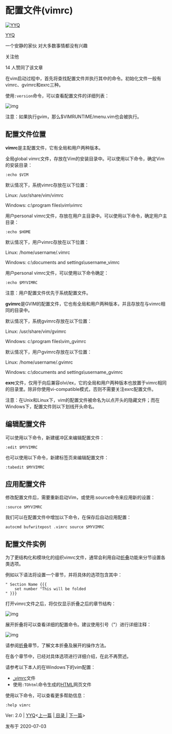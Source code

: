# 配置文件(vimrc)

[![YYQ](https://pic1.zhimg.com/v2-c4432de041354a82800b86e53483c9c7_xs.jpg?source=172ae18b)](https://www.zhihu.com/people/anthony.yuan)

[YYQ](https://www.zhihu.com/people/anthony.yuan)

一个安静的家伙 对大多数事情都没有兴趣

关注他

14 人赞同了该文章

在vim启动过程中，首先将查找配置文件并执行其中的命令。初始化文件一般有vimrc、gvimrc和exrc三种。

使用`:version`命令，可以查看配置文件的详细列表：

![img](https://pic3.zhimg.com/80/v2-0f2f2a10817b30f70d42e59886a1e2ba_720w.jpg)

注意：如果执行gvim，那么$VIMRUNTIME/menu.vim也会被执行。

## **配置文件位置**

**vimrc**是主配置文件，它有全局和用户两种版本。

全局global vimrc文件，存放在Vim的安装目录中。可以使用以下命令，确定Vim的安装目录：

```vim
:echo $VIM
```

默认情况下，系统vimrc存放在以下位置：

Linux: /usr/share/vim/vimrc

Windows: c:\program files\vim\vimrc

用户personal vimrc文件，存放在用户主目录中。可以使用以下命令，确定用户主目录：

```vim
:echo $HOME
```

默认情况下，用户vimrc存放在以下位置：

Linux: /home/username/.vimrc

Windows: c:\documents and settings\username\_vimrc

用户personal vimrc文件，可以使用以下命令确定：

```vim
:echo $MYVIMRC
```

注意：用户配置文件优先于系统配置文件。

**gvimrc**是GVIM的配置文件，它也有全局和用户两种版本，并且存放在与vimrc相同的目录中。

默认情况下，系统gvimrc存放在以下位置：

Linux: /usr/share/vim/gvimrc

Windows: c:\program files\vim\_gvimrc

默认情况下，用户gvimrc存放在以下位置：

Linux: /home/username/.gvimrc

Windows: c:\documents and settings\username\_gvimrc

**exrc**文件，仅用于向后兼容olvi/ex，它的全局和用户两种版本也放置于vimrc相同的目录里。除非你使用vi-compatible模式，否则不需要关注exrc配置文件。

注意：在Unix和Linux下，vim的配置文件被命名为以点开头的隐藏文件；而在Windows下，配置文件则以下划线开头命名。

## **编辑配置文件**

可以使用以下命令，新建缓冲区来编辑配置文件：

```vim
:edit $MYVIMRC
```

也可以使用以下命令，新建标签页来编辑配置文件：

```vim
:tabedit $MYVIMRC
```

## **应用配置文件**

修改配置文件后，需要重新启动Vim，或使用:source命令来应用新的设置：

```vim
:source $MYVIMRC
```

我们可以在配置文件中增加以下命令，在保存后自动应用配置：

```vim
autocmd bufwritepost .vimrc source $MYVIMRC
```

## **配置文件实例**

为了更结构化和模块化的组织vimrc文件，通常会利用自动[折叠](https://link.zhihu.com/?target=http%3A//yyq123.github.io/learn-vim/learn-vi-63-Fold.html)功能来分节设置各类选项。

例如以下语法将设置一个章节，并将具体的选项包含其中：

```vim
" Section Name {{{
	set number "This will be folded
" }}}
```

打开vimrc文件之后，将仅仅显示折叠之后的章节结构：

![img](https://pic3.zhimg.com/80/v2-9dc922804bfbcebe6d2bdee23b3cadee_720w.jpg)

展开折叠将可以查看详细的配置命令。建议使用引号（"）进行详细注释：

![img](https://pic2.zhimg.com/80/v2-93903045265b4daf524ba49d4d4025c5_720w.jpg)

请参阅[折叠](https://link.zhihu.com/?target=http%3A//yyq123.github.io/learn-vim/learn-vi-63-Fold.html)章节，了解文本折叠及展开的操作方法。

在各个章节中，已经对具体选项进行详细介绍，在此不再赘述。

请参考以下本人的在Windows下的vim配置：

- [_vimrc](https://link.zhihu.com/?target=https%3A//github.com/yyq123/learn-vim/blob/master/samples/_vimrc)文件
- 使用`:TOhtml`命令生成的[HTML](https://link.zhihu.com/?target=https%3A//yyq123.github.io/learn-vim/learn-vim-vimrc-example.html)网页文件

使用以下命令，可以查看更多帮助信息：

```vim
:help vimrc
```

Ver: 2.0 | [YYQ](mailto:yyq123@gmail.com)<[上一篇](https://link.zhihu.com/?target=http%3A//yyq123.github.io/learn-vim/learn-vi-209-Start.html) |[ 目录 ](https://link.zhihu.com/?target=http%3A//yyq123.github.com/learn-vim/learn-vi-00-00-TOC.html)| [下一篇](https://link.zhihu.com/?target=http%3A//yyq123.github.io/learn-vim/learn-vim-modeline.html)>

发布于 2020-07-03